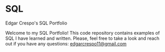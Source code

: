 # SQL
Edgar Crespo's SQL Portfolio 

Welcome to my SQL Portfolio! This code repository contains examples of SQL I have learned and written. Please, feel free to take a look and reach out if you have any questions: edgarcrespo11@gmail.com

